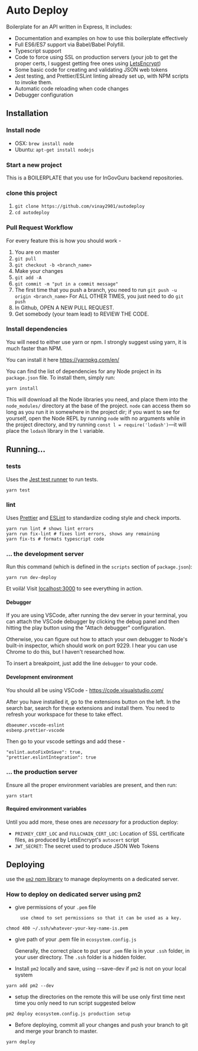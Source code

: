 # Auto Deploy

Boilerplate for an API written in Express, It includes:

* Documentation and examples on how to use this boilerplate
  effectively
* Full ES6/ES7 support via Babel/Babel Polyfill.
* Typescript support
* Code to force using SSL on production servers (your job to get
  the proper certs, I suggest getting free ones using
  [LetsEncrypt](https://letsencrypt.org/))
* Some basic code for creating and validating JSON web tokens
* Jest testing, and Prettier/ESLint linting already set up, with
  NPM scripts to invoke them.
* Automatic code reloading when code changes
* Debugger configuration

## Installation

### Install node

* OSX: `brew install node`
* Ubuntu: `apt-get install nodejs`

### Start a new project

 This is a BOILERPLATE that you use for InGovGuru backend repositories.

### clone this project 

1. `git clone https://github.com/vinay2901/autodeploy`
2. `cd autodeploy `


### Pull Request Workflow

For every feature this is how you should work -

1. You are on master
2. `git pull`
3. `git checkout -b <branch_name>`
4. Make your changes
5. `git add -A`
6. `git commit -m "put in a commit message"`
7. The first time that you push a branch, you need to run `git push -u origin <branch_name>`
   For ALL OTHER TIMES, you just need to do `git push`
8. In Github, OPEN A NEW PULL REQUEST.
9. Get somebody (your team lead) to REVIEW THE CODE.

### Install dependencies

You will need to either use yarn or npm. I strongly suggest using yarn, it is much faster than NPM.

You can install it here https://yarnpkg.com/en/

You can find the list of dependencies for any Node project in its `package.json` file. To install them, simply
run:

```
yarn install
```

This will download all the Node libraries you need, and place them into the `node_modules/`
directory at the base of the project. `node` can access them so long as you run it in somewhere in
the project dir; if you want to see for yourself, open the Node REPL by running `node` with no
arguments while in the project directory, and try running `const l = require('lodash')`—it will
place the `lodash` library in the `l` variable.

## Running...

### tests

Uses the [Jest test runner](https://facebook.github.io/jest/) to
run tests.

```
yarn test
```

### lint

Uses [Prettier](https://github.com/prettier/prettier) and
[ESLint](https://eslint.org/)
to standardize coding style and check imports.

```
yarn run lint # shows lint errors
yarn run fix-lint # fixes lint errors, shows any remaining
yarn fix-ts # formats typescript code
```

### ... the development server

Run this command (which is defined in the `scripts` section of `package.json`):

```
yarn run dev-deploy
```

Et voilà! Visit [localhost:3000](http://localhost:3000) to see everything in action.

#### Debugger

If you are using VSCode, after running the dev server in your
terminal, you can attach the VSCode debugger by clicking the
debug panel and then hitting the play button using the
"Attach debugger" configuration.

Otherwise, you can figure out how to attach your own debugger to
Node's built-in inspector, which should work on port 9229. I hear
you can use Chrome to do this, but I haven't researched how.

To insert a breakpoint, just add the line `debugger` to your code.

####  Development environment

You should all be using VSCode - https://code.visualstudio.com/

After you have installed it, go to the extensions button on the left. In the search bar, search for these extensions and install them. You need to refresh your workspace for these to take effect.

```
dbaeumer.vscode-eslint
esbenp.prettier-vscode
```

Then go to your vscode settings and add these -

```
"eslint.autoFixOnSave": true,
"prettier.eslintIntegration": true
```




### ... the production server

Ensure all the proper environment variables are present, and then run:

```
yarn start
```

#### Required environment variables

Until you add more, these ones are *necessary* for a production deploy:

* `PRIVKEY_CERT_LOC` and `FULLCHAIN_CERT_LOC`: Location of
  SSL certificate files, as produced by LetsEncrypt's `autocert`
  script
* `JWT_SECRET`: The secret used to produce JSON Web Tokens

## Deploying


use the [`pm2` npm library](https://github.com/Unitech/pm2) to manage deployments
on a dedicated server.

### How to deploy on  dedicated server using  pm2 
* give permissions of your `.pem` file

        use chmod to set permissions so that it can be used as a key.

```
chmod 400 ~/.ssh/whatever-your-key-name-is.pem
``` 
* give path of your .pem file in `ecosystem.config.js`

    Generally, the correct place to put your `.pem` file is in your `.ssh` folder, in your user directory. The `.ssh` folder is a hidden folder.

* Install `pm2` locally and save, using --save-dev if `pm2` is not  on your local system

 ```
 yarn add pm2 --dev

```

* setup the directories on the remote this will be use only first time next time you only need to run script suggested below

```
pm2 deploy ecosystem.config.js production setup
```

* Before deploying, commit all your changes and push your branch to git and merge your branch to master.

```
yarn deploy
```




